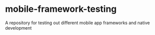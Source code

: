 # mobile-framework-testing
A repository for testing out different mobile app frameworks and native development
